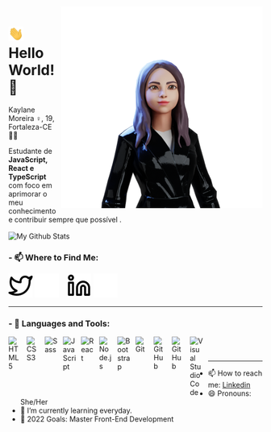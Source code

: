 <img src="./assets/ReadyPlayerMe-Avatar.png" min-width="400px" max-width="400px" width="400px" align="right">

# <img src="./assets/hi.gif" width="30px"> Hello World! 👾

Kaylane Moreira ♀️, 19, Fortaleza-CE 🙋‍♀️

Estudante de **JavaScript, React e TypeScript** com foco em aprimorar o meu conhecimento e contribuir sempre que possível .


<img align="center" src="https://github-readme-stats.vercel.app/api/top-langs/?username=kaylanemoreira&layout=compact&theme=radical" alt="My Github Stats">

### - 📫 Where to Find Me:

<!-- [![website](./img/globe-light.svg)](https://kaylanemoreira.com#gh-light-mode-only)
[![website](./img/globe-dark.svg)](https://kaylanemoreira.com#gh-dark-mode-only)
&nbsp;&nbsp; -->
[![website](./assets/twitter-light.svg)](https://twitter.com/Kaylane_SM#gh-light-mode-only)
[![website](./assets/twitterdark.svg)](https://twitter.com/Kaylane_SM#gh-dark-mode-only)
&nbsp;&nbsp;
[![website](./assets/linkedin-light.svg)](https://www.linkedin.com/in/kaylanem/#gh-light-mode-only)
[![website](./assets/linkedin-dark.svg)](https://www.linkedin.com/in/kaylanem/#gh-dark-mode-only)

---

### - 🧠 Languages and Tools:

<img align="left" alt="HTML5" width="26px" src="https://cdn.jsdelivr.net/gh/devicons/devicon/icons/html5/html5-original.svg" style="padding-right:10px;" />
<img align="left" alt="CSS3" width="26px" src="https://cdn.jsdelivr.net/gh/devicons/devicon/icons/css3/css3-original.svg" style="padding-right:10px;" />
 <img align="left" alt="Sass" width="26px" src="https://cdn.jsdelivr.net/gh/devicons/devicon/icons/sass/sass-original.svg" style="padding-right:10px;" />
<img align="left" alt="JavaScript" width="26px" src="https://cdn.jsdelivr.net/gh/devicons/devicon/icons/javascript/javascript-original.svg" style="padding-right:10px;" />
<img align="left" alt="React" width="26px" src="https://cdn.jsdelivr.net/gh/devicons/devicon/icons/react/react-original.svg" style="padding-right:10px;" />
<img align="left" alt="Node.js" width="26px" src="https://cdn.jsdelivr.net/gh/devicons/devicon/icons/nodejs/nodejs-original.svg" style="padding-right:10px;" />
<img align="left" alt="Bootstrap" width="26px" src="https://cdn.jsdelivr.net/gh/devicons/devicon/icons/bootstrap/bootstrap-original.svg" style="padding-right:10px;" />
<!-- <img align="left" alt="MySQL" width="26px" src="https://cdn.jsdelivr.net/gh/devicons/devicon/icons/mysql/mysql-original.svg" style="padding-right:10px;" /> -->

<img align="left" alt="Git" width="26px" src="https://cdn.jsdelivr.net/gh/devicons/devicon/icons/git/git-original.svg" style="padding-right:10px;" />
<img align="left" alt="GitHub" width="26px" src="https://user-images.githubusercontent.com/3369400/139447912-e0f43f33-6d9f-45f8-be46-2df5bbc91289.png#gh-dark-mode-only" style="padding-right:10px;" />
<img align="left" alt="GitHub" width="26px" src="https://user-images.githubusercontent.com/3369400/139448065-39a229ba-4b06-434b-bc67-616e2ed80c8f.png#gh-light-mode-only" style="padding-right:10px;" />
<!-- <img align="left" alt="Terminal" width="26px" src="./img/terminal-light.svg#gh-light-mode-only" />
<img align="left" alt="Terminal" width="26px" src="./img/terminal-dark.svg#gh-dark-mode-only" /> -->
<img align="left" alt="Visual Studio Code" width="26px" src="https://cdn.jsdelivr.net/gh/devicons/devicon/icons/vscode/vscode-original.svg" style="padding-right:10px;" />

<br />
<br />

---
<!-- ### - 🎵 _"…And be a simple kind of man"_ -->

- 📫 How to reach me: [Linkedin](https://www.linkedin.com/in/kaylanem/)
- 😄 Pronouns: She/Her
- 🌱 I’m currently learning everyday.
- 🥅 2022 Goals: Master Front-End Development
<!-- - 👯 ... -->
<!-- - 💬 ... -->
<!-- - 🔭 ... -->
<!-- - ⚡ Fun fact: ... -->
